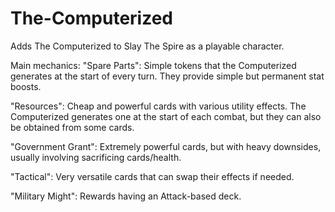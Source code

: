 # The-Computerized
Adds The Computerized to Slay The Spire as a playable character.

Main mechanics:
"Spare Parts": Simple tokens that the Computerized generates at the start of every turn. They provide simple but permanent stat boosts.

"Resources": Cheap and powerful cards with various utility effects. The Computerized generates one at the start of each combat, but they can also be obtained from some cards.

"Government Grant": Extremely powerful cards, but with heavy downsides, usually involving sacrificing cards/health.

"Tactical": Very versatile cards that can swap their effects if needed.

"Military Might": Rewards having an Attack-based deck.
